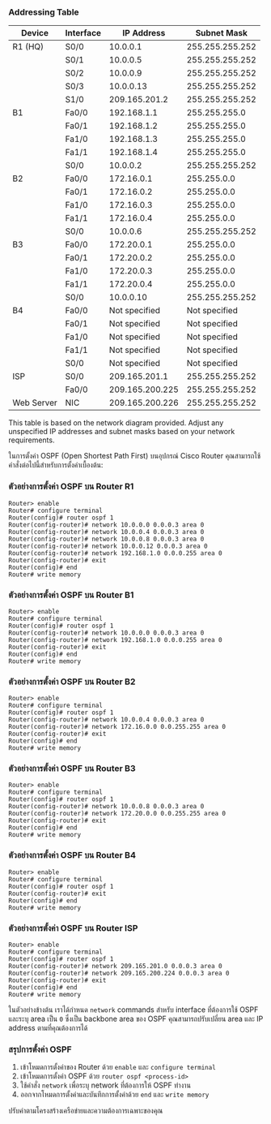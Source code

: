### Addressing Table

| Device      | Interface | IP Address       | Subnet Mask      |
|-------------|-----------|------------------|------------------|
| R1 (HQ)     | S0/0      | 10.0.0.1         | 255.255.255.252  |
|             | S0/1      | 10.0.0.5         | 255.255.255.252  |
|             | S0/2      | 10.0.0.9         | 255.255.255.252  |
|             | S0/3      | 10.0.0.13        | 255.255.255.252  |
|             | S1/0      | 209.165.201.2    | 255.255.255.252  |
| B1          | Fa0/0     | 192.168.1.1      | 255.255.255.0    |
|             | Fa0/1     | 192.168.1.2      | 255.255.255.0    |
|             | Fa1/0     | 192.168.1.3      | 255.255.255.0    |
|             | Fa1/1     | 192.168.1.4      | 255.255.255.0    |
|             | S0/0      | 10.0.0.2         | 255.255.255.252  |
| B2          | Fa0/0     | 172.16.0.1       | 255.255.0.0      |
|             | Fa0/1     | 172.16.0.2       | 255.255.0.0      |
|             | Fa1/0     | 172.16.0.3       | 255.255.0.0      |
|             | Fa1/1     | 172.16.0.4       | 255.255.0.0      |
|             | S0/0      | 10.0.0.6         | 255.255.255.252  |
| B3          | Fa0/0     | 172.20.0.1       | 255.255.0.0      |
|             | Fa0/1     | 172.20.0.2       | 255.255.0.0      |
|             | Fa1/0     | 172.20.0.3       | 255.255.0.0      |
|             | Fa1/1     | 172.20.0.4       | 255.255.0.0      |
|             | S0/0      | 10.0.0.10        | 255.255.255.252  |
| B4          | Fa0/0     | Not specified    | Not specified    |
|             | Fa0/1     | Not specified    | Not specified    |
|             | Fa1/0     | Not specified    | Not specified    |
|             | Fa1/1     | Not specified    | Not specified    |
|             | S0/0      | Not specified    | Not specified    |
| ISP         | S0/0      | 209.165.201.1    | 255.255.255.252  |
|             | Fa0/0     | 209.165.200.225  | 255.255.255.252  |
| Web Server  | NIC       | 209.165.200.226  | 255.255.255.252  |

This table is based on the network diagram provided. Adjust any unspecified IP addresses and subnet masks based on your network requirements.



ในการตั้งค่า OSPF (Open Shortest Path First) บนอุปกรณ์ Cisco Router คุณสามารถใช้คำสั่งต่อไปนี้สำหรับการตั้งค่าเบื้องต้น:

### ตัวอย่างการตั้งค่า OSPF บน Router R1
```plaintext
Router> enable
Router# configure terminal
Router(config)# router ospf 1
Router(config-router)# network 10.0.0.0 0.0.0.3 area 0
Router(config-router)# network 10.0.0.4 0.0.0.3 area 0
Router(config-router)# network 10.0.0.8 0.0.0.3 area 0
Router(config-router)# network 10.0.0.12 0.0.0.3 area 0
Router(config-router)# network 192.168.1.0 0.0.0.255 area 0
Router(config-router)# exit
Router(config)# end
Router# write memory
```

### ตัวอย่างการตั้งค่า OSPF บน Router B1
```plaintext
Router> enable
Router# configure terminal
Router(config)# router ospf 1
Router(config-router)# network 10.0.0.0 0.0.0.3 area 0
Router(config-router)# network 192.168.1.0 0.0.0.255 area 0
Router(config-router)# exit
Router(config)# end
Router# write memory
```

### ตัวอย่างการตั้งค่า OSPF บน Router B2
```plaintext
Router> enable
Router# configure terminal
Router(config)# router ospf 1
Router(config-router)# network 10.0.0.4 0.0.0.3 area 0
Router(config-router)# network 172.16.0.0 0.0.255.255 area 0
Router(config-router)# exit
Router(config)# end
Router# write memory
```

### ตัวอย่างการตั้งค่า OSPF บน Router B3
```plaintext
Router> enable
Router# configure terminal
Router(config)# router ospf 1
Router(config-router)# network 10.0.0.8 0.0.0.3 area 0
Router(config-router)# network 172.20.0.0 0.0.255.255 area 0
Router(config-router)# exit
Router(config)# end
Router# write memory
```

### ตัวอย่างการตั้งค่า OSPF บน Router B4
```plaintext
Router> enable
Router# configure terminal
Router(config)# router ospf 1
Router(config-router)# exit
Router(config)# end
Router# write memory
```

### ตัวอย่างการตั้งค่า OSPF บน Router ISP
```plaintext
Router> enable
Router# configure terminal
Router(config)# router ospf 1
Router(config-router)# network 209.165.201.0 0.0.0.3 area 0
Router(config-router)# network 209.165.200.224 0.0.0.3 area 0
Router(config-router)# exit
Router(config)# end
Router# write memory
```

ในตัวอย่างข้างต้น เราได้กำหนด `network` commands สำหรับ interface ที่ต้องการใช้ OSPF และระบุ area เป็น `0` ซึ่งเป็น backbone area ของ OSPF คุณสามารถปรับเปลี่ยน area และ IP address ตามที่คุณต้องการได้

### สรุปการตั้งค่า OSPF
1. เข้าโหมดการตั้งค่าของ Router ด้วย `enable` และ `configure terminal`
2. เข้าโหมดการตั้งค่า OSPF ด้วย `router ospf <process-id>`
3. ใช้คำสั่ง `network` เพื่อระบุ network ที่ต้องการให้ OSPF ทำงาน
4. ออกจากโหมดการตั้งค่าและบันทึกการตั้งค่าด้วย `end` และ `write memory`

ปรับค่าตามโครงสร้างเครือข่ายและความต้องการเฉพาะของคุณ
